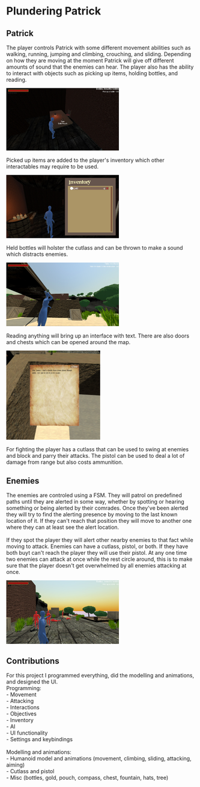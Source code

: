 # Plundering Patrick

## Patrick
The player controls Patrick with some different movement abilities such as walking, running, jumping and climbing, crouching, and sliding. Depending on how they are moving at the moment Patrick will give off different amounts of sound that the enemies can hear. The player also has the ability to interact with objects such as picking up items, holding bottles, and reading.

<img src="Plundering Patrick Interaction.jpg" width="300">

Picked up items are added to the player's inventory which other interactables may require to be used.

<img src="Plundering Patrick Inventory.jpg" width="300">

Held bottles will holster the cutlass and can be thrown to make a sound which distracts enemies.

<img src="Plundering Patrick Throwing.jpg" width="300">

Reading anything will bring up an interface with text. There are also doors and chests which can be opened around the map.

<img src="Plundering Patrick Reading.jpg" width="250">

For fighting the player has a cutlass that can be used to swing at enemies and block and parry their attacks. The pistol can be used to deal a lot of damage from range but also costs ammunition.

## Enemies
The enemies are controled using a FSM. They will patrol on predefined paths until they are alerted in some way, whether by spotting or hearing something or being alerted by their comrades. Once they've been alerted they will try to find the alerting presence by moving to the last known location of it. If they can't reach that position they will move to another one where they can at least see the alert location. <br />
<br />
If they spot the player they will alert other nearby enemies to that fact while moving to attack. Enemies can have a cutlass, pistol, or both. If they have both buyt can't reach the player they will use their pistol. At any one time two enemies can attack at once while the rest circle around, this is to make sure that the player doesn't get overwhelmed by all enemies attacking at once.

<img src="Plundering Patrick Combat.jpg" width="300">

## Contributions
For this project I programmed everything, did the modelling and animations, and designed the UI. <br />
Programming: <br />
    - Movement <br />
    - Attacking <br />
    - Interactions <br />
    - Objectives <br />
    - Inventory <br />
    - AI <br />
    - UI functionality <br />
    - Settings and keybindings <br />
 <br />
 Modelling and animations: <br />
    - Humanoid model and animations (movement, climbing, sliding, attacking, aiming) <br />
    - Cutlass and pistol <br />
    - Misc (bottles, gold, pouch, compass, chest, fountain, hats, tree)